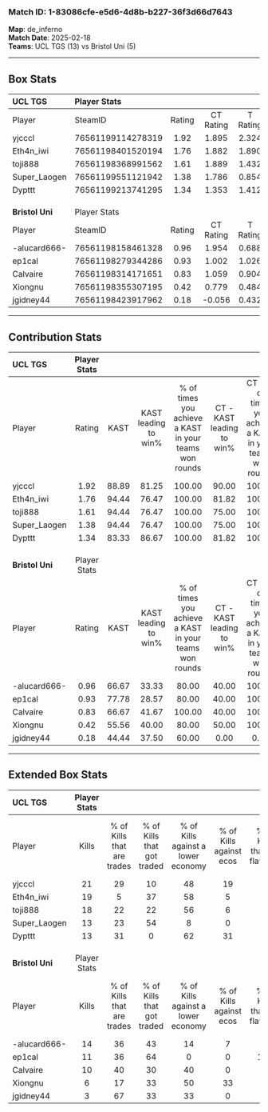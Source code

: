 ### Match ID: 1-83086cfe-e5d6-4d8b-b227-36f3d66d7643  
**Map**: de_inferno  
**Match Date**: 2025-02-18  
**Teams**: UCL TGS (13) vs Bristol Uni (5)  

---  

## Box Stats  

| **UCL TGS**     | Player Stats      |        |           |          |       |       |       |         |        |      |     |
| :- | :- | :-: | :-: | :-: | :-: | :-: | :-: | :-: | :-: | :-: | :-: |
| Player          | SteamID           | Rating | CT Rating | T Rating | KAST  |  ADR  | Kills | Assists | Deaths | K/D  | HS% |
| yjcccl          | 76561199114278319 |  1.92  |   1.895   |  2.324   | 88.89 | 116.9 |  21   |    6    |   7    | 3.00 | 76  |
| Eth4n_iwi       | 76561198401520194 |  1.76  |   1.882   |  1.890   | 94.44 | 110.8 |  19   |    6    |   10   | 1.90 | 63  |
| toji888         | 76561198368991562 |  1.61  |   1.889   |  1.432   | 94.44 | 88.2  |  18   |    2    |   10   | 1.80 | 50  |
| Super_Laogen    | 76561199551121942 |  1.38  |   1.786   |  0.854   | 94.44 | 75.6  |  13   |    6    |   9    | 1.44 | 76  |
| Dypttt          | 76561199213741295 |  1.34  |   1.353   |  1.412   | 83.33 | 75.6  |  13   |    7    |   8    | 1.63 | 30  |
|                 |                   |        |           |          |       |       |       |         |        |      |     |
|                 |                   |        |           |          |       |       |       |         |        |      |     |
|                 |                   |        |           |          |       |       |       |         |        |      |     |
| **Bristol Uni** | Player Stats      |        |           |          |       |       |       |         |        |      |     |
| Player          | SteamID           | Rating | CT Rating | T Rating | KAST  |  ADR  | Kills | Assists | Deaths | K/D  | HS% |
| -alucard666-    | 76561198158461328 |  0.96  |   1.954   |  0.688   | 66.67 | 70.9  |  14   |    2    |   17   | 0.82 | 71  |
| ep1cal          | 76561198279344286 |  0.93  |   1.002   |  1.026   | 77.78 | 86.1  |  11   |    5    |   18   | 0.61 | 54  |
| Calvaire        | 76561198314171651 |  0.83  |   1.059   |  0.904   | 66.67 | 70.2  |  10   |    3    |   15   | 0.67 | 60  |
| Xiongnu         | 76561198355307195 |  0.42  |   0.779   |  0.484   | 55.56 | 44.8  |   6   |    4    |   17   | 0.35 | 50  |
| jgidney44       | 76561198423917962 |  0.18  |  -0.056   |  0.432   | 44.44 | 41.8  |   3   |    3    |   17   | 0.18 |  0  |
---  

## Contribution Stats  

| **UCL TGS**     | Player Stats |       |                      |                                                        |                           |                                                             |                          |                                                            |
| :- | :-: | :-: | :-: | :-: | :-: | :-: | :-: | :-: |
| Player          |    Rating    | KAST  | KAST leading to win% | % of times you achieve a KAST in your teams won rounds | CT - KAST leading to win% | CT - % of times you achieve a KAST in your teams won rounds | T - KAST leading to win% | T - % of times you achieve a KAST in your teams won rounds |
| yjcccl          |     1.92     | 88.89 |        81.25         |                         100.00                         |           90.00           |                           100.00                            |          66.67           |                           100.00                           |
| Eth4n_iwi       |     1.76     | 94.44 |        76.47         |                         100.00                         |           81.82           |                           100.00                            |          66.67           |                           100.00                           |
| toji888         |     1.61     | 94.44 |        76.47         |                         100.00                         |           75.00           |                           100.00                            |          80.00           |                           100.00                           |
| Super_Laogen    |     1.38     | 94.44 |        76.47         |                         100.00                         |           75.00           |                           100.00                            |          80.00           |                           100.00                           |
| Dypttt          |     1.34     | 83.33 |        86.67         |                         100.00                         |           81.82           |                           100.00                            |          100.00          |                           100.00                           |
|                 |              |       |                      |                                                        |                           |                                                             |                          |                                                            |
|                 |              |       |                      |                                                        |                           |                                                             |                          |                                                            |
|                 |              |       |                      |                                                        |                           |                                                             |                          |                                                            |
| **Bristol Uni** | Player Stats |       |                      |                                                        |                           |                                                             |                          |                                                            |
| Player          |    Rating    | KAST  | KAST leading to win% | % of times you achieve a KAST in your teams won rounds | CT - KAST leading to win% | CT - % of times you achieve a KAST in your teams won rounds | T - KAST leading to win% | T - % of times you achieve a KAST in your teams won rounds |
| -alucard666-    |     0.96     | 66.67 |        33.33         |                         80.00                          |           40.00           |                           100.00                            |          28.57           |                           66.67                            |
| ep1cal          |     0.93     | 77.78 |        28.57         |                         80.00                          |           40.00           |                           100.00                            |          22.22           |                           66.67                            |
| Calvaire        |     0.83     | 66.67 |        41.67         |                         100.00                         |           40.00           |                           100.00                            |          42.86           |                           100.00                           |
| Xiongnu         |     0.42     | 55.56 |        40.00         |                         80.00                          |           50.00           |                           100.00                            |          33.33           |                           66.67                            |
| jgidney44       |     0.18     | 44.44 |        37.50         |                         60.00                          |           0.00            |                            0.00                             |          50.00           |                           100.00                           |
---  

## Extended Box Stats  

| **UCL TGS**     | Player Stats |                            |                            |                                    |                         |                              |                                 |        |                             |                                     |                          |                               |                            |
| :- | :-: | :-: | :-: | :-: | :-: | :-: | :-: | :-: | :-: | :-: | :-: | :-: | :-: |
| Player          |    Kills     | % of Kills that are trades | % of Kills that got traded | % of Kills against a lower economy | % of Kills against ecos | % of Kills that are flawless | % of Kills that are close duels | Deaths | % of Deaths that get traded | % of Deaths against a lower economy | % of Deaths against ecos | % of Deaths that are flawless | % of Deaths that are close |
| yjcccl          |      21      |             29             |             10             |                 48                 |           19            |              76              |               10                |   7    |             57              |                 43                  |            14            |              86               |             0              |
| Eth4n_iwi       |      19      |             5              |             37             |                 58                 |            5            |              63              |               11                |   10   |             50              |                 40                  |            10            |              90               |             10             |
| toji888         |      18      |             22             |             22             |                 56                 |            6            |              72              |                0                |   10   |             50              |                 50                  |            10            |              100              |             0              |
| Super_Laogen    |      13      |             23             |             54             |                 8                  |            0            |              54              |                8                |   9    |             44              |                 33                  |            0             |              100              |             0              |
| Dypttt          |      13      |             31             |             0              |                 62                 |           31            |              85              |                0                |   8    |             13              |                 13                  |            0             |              63               |             0              |
|                 |              |                            |                            |                                    |                         |                              |                                 |        |                             |                                     |                          |                               |                            |
|                 |              |                            |                            |                                    |                         |                              |                                 |        |                             |                                     |                          |                               |                            |
|                 |              |                            |                            |                                    |                         |                              |                                 |        |                             |                                     |                          |                               |                            |
| **Bristol Uni** | Player Stats |                            |                            |                                    |                         |                              |                                 |        |                             |                                     |                          |                               |                            |
| Player          |    Kills     | % of Kills that are trades | % of Kills that got traded | % of Kills against a lower economy | % of Kills against ecos | % of Kills that are flawless | % of Kills that are close duels | Deaths | % of Deaths that get traded | % of Deaths against a lower economy | % of Deaths against ecos | % of Deaths that are flawless | % of Deaths that are close |
| -alucard666-    |      14      |             36             |             43             |                 14                 |            7            |              71              |                7                |   17   |             29              |                 18                  |            6             |              88               |             0              |
| ep1cal          |      11      |             36             |             64             |                 0                  |            0            |             100              |                0                |   18   |             17              |                 17                  |            6             |              44               |             11             |
| Calvaire        |      10      |             40             |             30             |                 40                 |            0            |              80              |                0                |   15   |             27              |                  7                  |            7             |              73               |             7              |
| Xiongnu         |      6       |             17             |             33             |                 50                 |           33            |              83              |                0                |   17   |             29              |                 18                  |            6             |              82               |             0              |
| jgidney44       |      3       |             67             |             33             |                 33                 |            0            |              67              |                0                |   17   |             18              |                 12                  |            6             |              65               |             12             |
